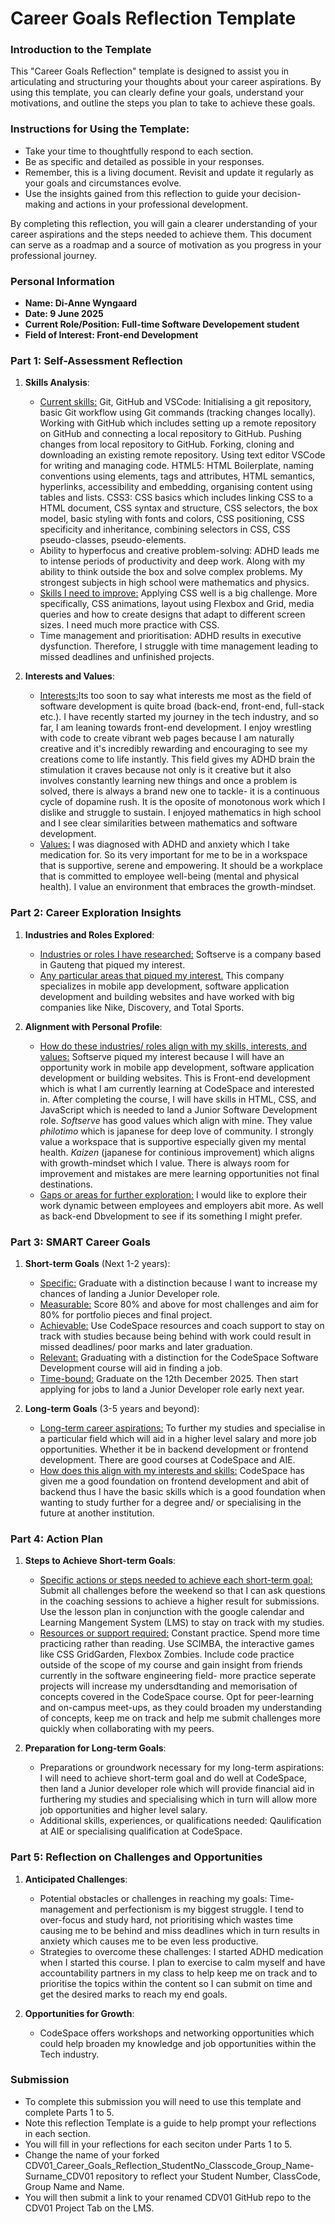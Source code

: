 
# Career Goals Reflection Template

### Introduction to the Template

This "Career Goals Reflection" template is designed to assist you in articulating and structuring your thoughts about your career aspirations. By using this template, you can clearly define your goals, understand your motivations, and outline the steps you plan to take to achieve these goals.

### Instructions for Using the Template:

- Take your time to thoughtfully respond to each section.
- Be as specific and detailed as possible in your responses.
- Remember, this is a living document. Revisit and update it regularly as your goals and circumstances evolve.
- Use the insights gained from this reflection to guide your decision-making and actions in your professional development.

By completing this reflection, you will gain a clearer understanding of your career aspirations and the steps needed to achieve them. This document can serve as a roadmap and a source of motivation as you progress in your professional journey.

### Personal Information

- **Name: Di-Anne Wyngaard**
- **Date: 9 June 2025**
- **Current Role/Position: Full-time Software Developement student**
- **Field of Interest: Front-end Development**

### Part 1: Self-Assessment Reflection

1. **Skills Analysis**:
    
    - <ins>Current skills:</ins> 
    Git, GitHub and VSCode: Initialising a git repository, basic Git workflow using Git commands (tracking changes locally). Working with GitHub which includes setting up a remote repository on GitHub and connecting a local repository to GitHub. Pushing changes from local repository to GitHub. Forking, cloning and downloading an existing remote repository. Using text editor VSCode for writing and managing code. 
    HTML5: HTML Boilerplate, naming conventions using elements, tags and attributes, HTML semantics, hyperlinks, accessibility and embedding, organising content using tables and lists.
    CSS3: CSS basics which includes linking CSS to a HTML document, CSS syntax and structure, CSS selectors, the box model, basic styling with fonts and colors, CSS positioning, CSS specificity and inheritance, combining selectors in CSS, CSS pseudo-classes, pseudo-elements.
    - Ability to hyperfocus and creative problem-solving: ADHD leads me to intense periods of productivity and deep work. Along with my ability to think outside the box and solve complex problems. My strongest subjects in high school were mathematics and physics.
    - <ins>Skills I need to improve:</ins> Applying CSS well is a big challenge. More specifically, CSS animations, layout using Flexbox and Grid, media queries and how to create designs that adapt to different screen sizes. I need much more practice with CSS.
    - Time management and prioritisation: ADHD results in executive dysfunction. Therefore, I struggle with time management leading to missed deadlines and unfinished projects. 

2. **Interests and Values**:
    
    - <ins>Interests:</ins>Its too soon to say what interests me most as the field of software development is quite broad (back-end, front-end, full-stack etc.). I have recently started my journey in the tech industry, and so far, I am leaning towards front-end development. I enjoy wrestling with code to create vibrant web pages because I am naturally creative and it's incredibly rewarding and encouraging to see my creations come to life instantly. This field gives my ADHD brain the stimulation it craves because not only is it creative but it also involves constantly learning new things and once a problem is solved, there is always a brand new one to tackle- it is a continuous cycle of dopamine rush. It is the oposite of monotonous work which I dislike and struggle to sustain. I enjoyed mathematics in high school and I see clear similarities between mathematics and software development. 
    - <ins>Values:</ins> I was diagnosed with ADHD and anxiety which I take medication for. So its very important for me to be in a workspace that is supportive, serene and empowering. It should be a workplace that is committed to employee well-being (mental and physical health). I value an environment that embraces the growth-mindset. 

### Part 2: Career Exploration Insights

1. **Industries and Roles Explored**:
    
    - <ins>Industries or roles I have researched:</ins> Softserve is a company based in Gauteng that piqued my interest.
    - <ins>Any particular areas that piqued my interest.</ins> This company specializes in mobile app development, software application development and building websites and have worked with big companies like Nike, Discovery, and Total Sports.

2. **Alignment with Personal Profile**:
    
    - <ins>How do these industries/ roles align with my skills, interests, and values:</ins> Softserve piqued my interest because I will have an opportunity work in mobile app development, software application development or building websites. This is Front-end development which is what I am currently learning at CodeSpace and interested in. After completing the course, I will have skills in HTML, CSS, and JavaScript which is needed to land a Junior Software Development role. <i>Softserve</i> has good values which align with mine. They value <i>philotimo</i> which is japanese for deep love of community. I strongly value a workspace that is supportive especially given my mental health. <i>Kaizen</i> (japanese for continious improvement) which aligns with growth-mindset which I value. There is always room for improvement and mistakes are mere learning opportunities not final destinations.
    - <ins>Gaps or areas for further exploration:</ins> I would like to explore their work dynamic between employees and employers abit more. As well as back-end Dbvelopment to see if its something I might prefer. 

### Part 3: SMART Career Goals

1. **Short-term Goals** (Next 1-2 years):
    - <ins>Specific:</ins> Graduate with a distinction because I want to increase my chances of landing a Junior Developer role.
    - <ins>Measurable:</ins> Score 80% and above for most challenges and aim for 80% for portfolio pieces and final project.
    - <ins>Achievable:</ins> Use CodeSpace resources and coach support to stay on track with studies because being behind with work could result in missed deadlines/ poor marks and later graduation. 
    - <ins>Relevant:</ins> Graduating with a distinction for the CodeSpace Software Development course will aid in finding a job. 
    - <ins>Time-bound:</ins> Graduate on the 12th December 2025. Then start applying for jobs to land a Junior Developer role early next year.

2. **Long-term Goals** (3-5 years and beyond):
    
    - <ins>Long-term career aspirations:</ins> To further my studies and specialise in a particular field which will aid in a higher level salary and more job opportunities. Whether it be in backend development or frontend development. There are good courses at CodeSpace and AIE.
    - <ins>How does this align with my interests and skills:</ins> CodeSpace has given me a good foundation on frontend development and abit of backend thus I have the basic skills which is a good foundation when wanting to study further for a degree and/ or specialising in the future at another institution. 

### Part 4: Action Plan

1. **Steps to Achieve Short-term Goals**:
    
    - <ins>Specific actions or steps needed to achieve each short-term goal:</ins> Submit all challenges before the weekend so that I can ask questions in the coaching sessions to achieve a higher result for submissions. Use the lesson plan in conjunction with the google calendar and Learning Mangement System (LMS) to stay on track with my studies.
    - <ins>Resources or support required:</ins> Constant practice. Spend more time practicing rather than reading. Use SCIMBA, the interactive games like CSS GridGarden, Flexbox Zombies. Include code practice outside of the scope of my course and gain insight from friends currently in the software engineering field- more practice seperate projects will increase my undersdtanding and memorisation of concepts covered in the CodeSpace course. Opt for peer-learning and on-campus meet-ups, as they could broaden my understanding of concepts, keep me on track and help me submit challenges more quickly when collaborating with my peers. 

2. **Preparation for Long-term Goals**:
    
    - Preparations or groundwork necessary for my long-term aspirations: I will need to achieve short-term goal and do well at CodeSpace, then land a Junior developer role which will provide financial aid in furthering my studies and specialising which in turn will allow more job opportunities and higher level salary.
    - Additional skills, experiences, or qualifications needed: Qaulification at AIE or specialising qualification at CodeSpace.

### Part 5: Reflection on Challenges and Opportunities

1. **Anticipated Challenges**:
    
    - Potential obstacles or challenges in reaching my goals: Time-management and perfectionism is my biggest struggle. I tend to over-focus and study hard, not prioritising which wastes time causing me to be behind and miss deadlines which in turn results in anxiety which causes me to be even less productive.
    - Strategies to overcome these challenges: I started ADHD medication when I started this course. I plan to exercise to calm myself and have accountability partners in my class to help keep me on track and to prioritise the topics within the content so I can submit on time and get the desired marks to reach my end goals.

2. **Opportunities for Growth**:
    
    - CodeSpace offers workshops and networking opportunities which could help broaden my knowledge and job opportunities within the Tech industry.

### Submission

- To complete this submission you will need to use this template and complete Parts 1 to 5.
- Note this reflection Template is a guide to help prompt your reflections in each section.
- You will fill in your reflections for each seciton under Parts 1 to 5.
- Change the name of your forked CDV01_Career_Goals_Reflection_StudentNo_Classcode_Group_Name-Surname_CDV01 repository to reflect your Student Number, ClassCode, Group Name and Name.
- You will then submit a link to your renamed CDV01 GitHub repo to the CDV01 Project Tab on the LMS.


